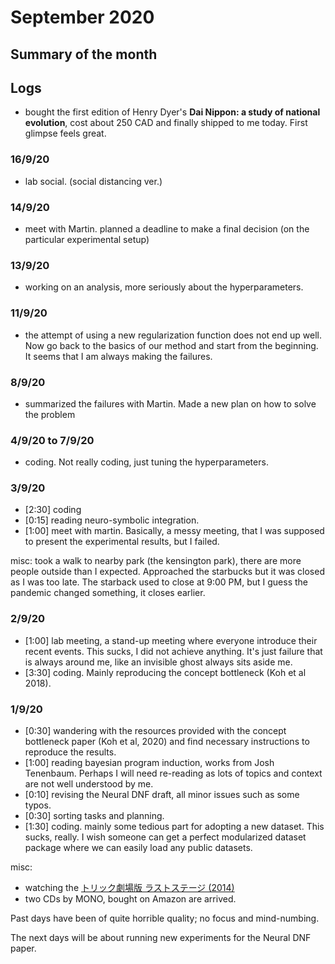 # September 2020


## Summary of the month


## Logs

* bought the first edition of Henry Dyer's **Dai Nippon: a study of national evolution**, cost about 250 CAD and finally shipped to me today. First glimpse feels great.



### 16/9/20

* lab social. (social distancing ver.)

### 14/9/20

* meet with Martin. planned a deadline to make a final decision (on the particular experimental setup)

### 13/9/20

* working on an analysis, more seriously about the hyperparameters.

### 11/9/20

*  the attempt of using a new regularization function does not end up well. Now go back to the basics of our method and start from the beginning. It seems that I am always making the failures.

### 8/9/20

* summarized the failures with Martin. Made a new plan on how to solve the problem

### 4/9/20 to 7/9/20

*  coding. Not really coding, just tuning the hyperparameters.

### 3/9/20

* [2:30] coding
* [0:15] reading neuro-symbolic integration.
* [1:00] meet with martin. Basically, a messy meeting, that I was supposed to present the experimental results, but I failed.

misc: took a walk to nearby park (the kensington park), there are more people outside than I expected. Approached the starbucks but it was closed as I was too late. The starback used to close at 9:00 PM, but I guess the pandemic changed something, it closes earlier.

### 2/9/20

* [1:00] lab meeting, a stand-up meeting where everyone introduce their recent events. This sucks, I did not achieve anything. It's just failure that is always around me, like an invisible ghost always sits aside me.
* [3:30] coding. Mainly reproducing the concept bottleneck (Koh et al 2018).

### 1/9/20

* [0:30] wandering with the resources provided with the concept bottleneck paper (Koh et al, 2020) and find necessary instructions to reproduce the results.
* [1:00] reading bayesian program induction, works from Josh Tenenbaum. Perhaps I will need re-reading as lots of topics and context are not well understood by me.
* [0:10] revising the Neural DNF draft, all minor issues such as some typos.
* [0:30] sorting tasks and planning. 
* [1:30] coding. mainly some tedious part for adopting a new dataset. This sucks, really. I wish someone can get a perfect modularized dataset package where we can easily load any public datasets. 

misc:

* watching the [トリック劇場版 ラストステージ (2014)](https://movie.douban.com/subject/24844958/)
* two CDs by MONO, bought on Amazon are arrived. 

Past days have been of quite horrible quality; no focus and mind-numbing.

The next days will be about running new experiments for the Neural DNF paper.

